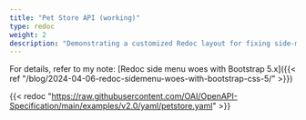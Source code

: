 ```yaml
---
title: "Pet Store API (working)"
type: redoc
weight: 2
description: "Demonstrating a customized Redoc layout for fixing side-menu links." 
---
```


For details, refer to my note: [Redoc side menu woes with Bootstrap 5.x]({{< ref "/blog/2024-04-06-redoc-sidemenu-woes-with-bootstrap-css-5/" >}})

{{< redoc "https://raw.githubusercontent.com/OAI/OpenAPI-Specification/main/examples/v2.0/yaml/petstore.yaml" >}}